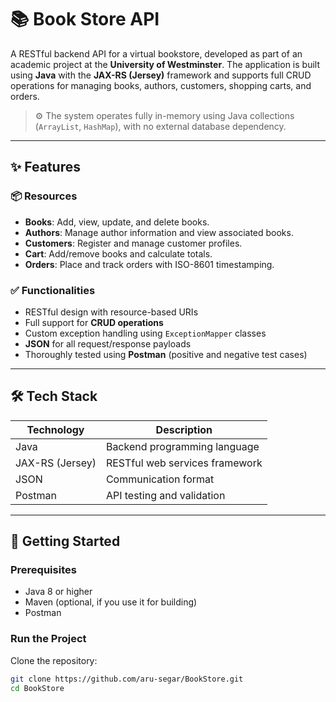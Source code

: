 # 📚 Book Store API

A RESTful backend API for a virtual bookstore, developed as part of an academic project at the **University of Westminster**. The application is built using **Java** with the **JAX-RS (Jersey)** framework and supports full CRUD operations for managing books, authors, customers, shopping carts, and orders.

> ⚙️ The system operates fully in-memory using Java collections (`ArrayList`, `HashMap`), with no external database dependency.

---

## ✨ Features

### 📦 Resources
- **Books**: Add, view, update, and delete books.
- **Authors**: Manage author information and view associated books.
- **Customers**: Register and manage customer profiles.
- **Cart**: Add/remove books and calculate totals.
- **Orders**: Place and track orders with ISO-8601 timestamping.

### ✅ Functionalities
- RESTful design with resource-based URIs
- Full support for **CRUD operations**
- Custom exception handling using `ExceptionMapper` classes
- **JSON** for all request/response payloads
- Thoroughly tested using **Postman** (positive and negative test cases)

---

## 🛠️ Tech Stack

| Technology     | Description                          |
|----------------|--------------------------------------|
| Java           | Backend programming language         |
| JAX-RS (Jersey)| RESTful web services framework       |
| JSON           | Communication format                 |
| Postman        | API testing and validation           |

---

## 🚀 Getting Started

### Prerequisites

- Java 8 or higher
- Maven (optional, if you use it for building)
- Postman

### Run the Project

 Clone the repository:
   ```bash
   git clone https://github.com/aru-segar/BookStore.git
   cd BookStore
